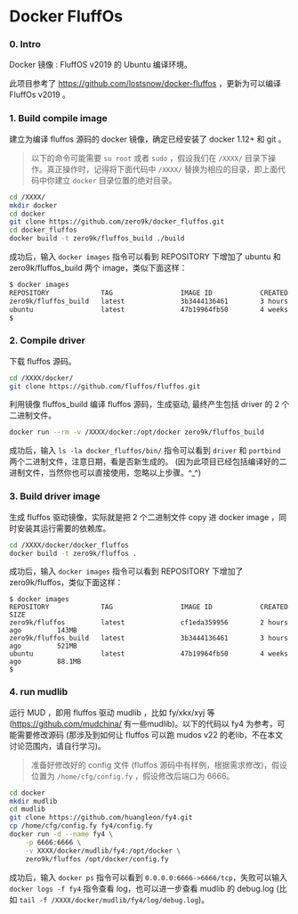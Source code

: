 # Docker FluffOs

### 0. Intro

Docker 镜像 : FluffOS v2019 的 Ubuntu 编译环境。

此项目参考了 https://github.com/lostsnow/docker-fluffos ，更新为可以编译 FluffOs v2019 。

### 1. Build compile image

建立为编译 fluffos 源码的 docker 镜像，确定已经安装了 docker 1.12+ 和 git 。
>以下的命令可能需要 `su root` 或者 `sudo` ，假设我们在 `/XXXX/` 目录下操作。真正操作时，记得将下面代码中 `/XXXX/` 替换为相应的目录，即上面代码中你建立 `docker` 目录位置的绝对目录。
```bash
cd /XXXX/
mkdir docker
cd docker 
git clone https://github.com/zero9k/docker_fluffos.git
cd docker_fluffos
docker build -t zero9k/fluffos_build ./build
```
成功后，输入 `docker images` 指令可以看到 REPOSITORY 下增加了 ubuntu 和 zero9k/fluffos_build 两个 image，类似下面这样：
```bash
$ docker images
REPOSITORY             TAG                 IMAGE ID            CREATED             SIZE
zero9k/fluffos_build   latest              3b3444136461        3 hours ago         521MB
ubuntu                 latest              47b19964fb50        4 weeks ago         88.1MB
$
```

### 2. Compile driver

下载 fluffos 源码。
```bash
cd /XXXX/docker/
git clone https://github.com/fluffos/fluffos.git
```
利用镜像 fluffos_build 编译 fluffos 源码，生成驱动, 最终产生包括 driver 的 2 个二进制文件。 

```bash
docker run --rm -v /XXXX/docker:/opt/docker zero9k/fluffos_build
```
成功后，输入 `ls -la docker_fluffos/bin/` 指令可以看到 `driver` 和 `portbind` 两个二进制文件，注意日期，看是否新生成的。
(因为此项目已经包括编译好的二进制文件，当然你也可以直接使用，忽略以上步骤。^_^)

### 3. Build driver image

生成 fluffos 驱动镜像，实际就是把 2 个二进制文件 copy 进 docker image ，同时安装其运行需要的依赖库。
```bash
cd /XXXX/docker/docker_fluffos
docker build -t zero9k/fluffos .
``` 
成功后，输入 `docker images` 指令可以看到 REPOSITORY 下增加了 zero9k/fluffos，类似下面这样：
```
$ docker images
REPOSITORY             TAG                 IMAGE ID            CREATED             SIZE
zero9k/fluffos         latest              cf1eda359956        2 hours ago         143MB
zero9k/fluffos_build   latest              3b3444136461        3 hours ago         521MB
ubuntu                 latest              47b19964fb50        4 weeks ago         88.1MB
$
```

### 4. run mudlib

运行 MUD ，即用 fluffos 驱动 mudlib ，比如 fy/xkx/xyj 等(https://github.com/mudchina/ 有一些mudlib)。以下的代码以 fy4 为参考，可能需要修改源码 (那涉及到如何让 fluffos 可以跑 mudos v22 的老lib，不在本文讨论范围内，请自行学习)。
>准备好修改好的 config 文件 (fluffos 源码中有样例，根据需求修改)，假设位置为 `/home/cfg/config.fy` ，假设修改后端口为 6666。
```bash
cd docker
mkdir mudlib
cd mudlib
git clone https://github.com/huangleon/fy4.git
cp /home/cfg/config.fy fy4/config.fy
docker run -d --name fy4 \
    -p 6666:6666 \
    -v XXXX/docker/mudlib/fy4:/opt/docker \
    zero9k/fluffos /opt/docker/config.fy
```
成功后，输入 `docker ps` 指令可以看到 `0.0.0.0:6666->6666/tcp`，失败可以输入 `docker logs -f fy4` 指令查看 log，也可以进一步查看 mudlib 的 debug.log (比如 `tail -f /XXXX/docker/mudlib/fy4/log/debug.log`)。
